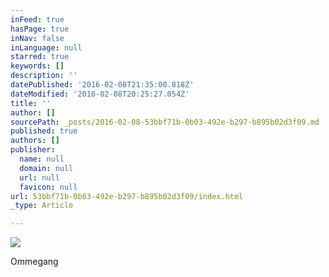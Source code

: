 ```yaml
---
inFeed: true
hasPage: true
inNav: false
inLanguage: null
starred: true
keywords: []
description: ''
datePublished: '2016-02-08T21:35:00.818Z'
dateModified: '2016-02-08T20:25:27.054Z'
title: ''
author: []
sourcePath: _posts/2016-02-08-53bbf71b-0b03-492e-b297-b895b02d3f09.md
published: true
authors: []
publisher:
  name: null
  domain: null
  url: null
  favicon: null
url: 53bbf71b-0b03-492e-b297-b895b02d3f09/index.html
_type: Article

---
```

![](https://the-grid-user-content.s3-us-west-2.amazonaws.com/ea104af7-e878-41dc-ac56-88c7a6c86584.png)

Ommegang